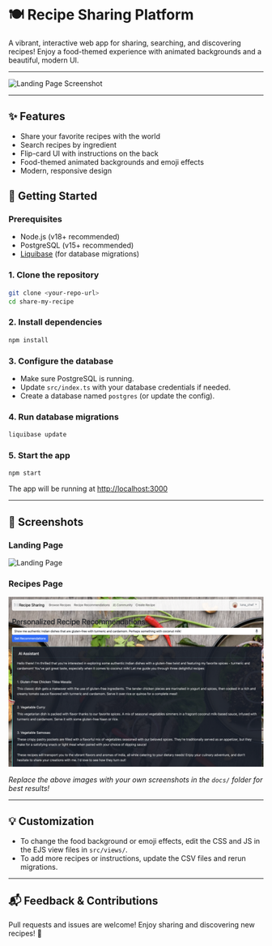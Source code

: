# 🍽️ Recipe Sharing Platform

A vibrant, interactive web app for sharing, searching, and discovering recipes! Enjoy a food-themed experience with animated backgrounds and a beautiful, modern UI.

---

![Landing Page Screenshot](docs/landing-page-screenshot.png)

---

## ✨ Features
- Share your favorite recipes with the world
- Search recipes by ingredient
- Flip-card UI with instructions on the back
- Food-themed animated backgrounds and emoji effects
- Modern, responsive design

## 🚀 Getting Started

### Prerequisites
- Node.js (v18+ recommended)
- PostgreSQL (v15+ recommended)
- [Liquibase](https://www.liquibase.org/) (for database migrations)

### 1. Clone the repository
```bash
git clone <your-repo-url>
cd share-my-recipe
```

### 2. Install dependencies
```bash
npm install
```

### 3. Configure the database
- Make sure PostgreSQL is running.
- Update `src/index.ts` with your database credentials if needed.
- Create a database named `postgres` (or update the config).

### 4. Run database migrations
```bash
liquibase update
```

### 5. Start the app
```bash
npm start
```

The app will be running at [http://localhost:3000](http://localhost:3000)

---

## 📸 Screenshots

### Landing Page
![Landing Page](docs/landing-page-screenshot.png)

### Recipes Page
![Recipes Page](docs/recipes-page-screenshot.png)

*Replace the above images with your own screenshots in the `docs/` folder for best results!*

---

## 💡 Customization
- To change the food background or emoji effects, edit the CSS and JS in the EJS view files in `src/views/`.
- To add more recipes or instructions, update the CSV files and rerun migrations.

---

## 📬 Feedback & Contributions
Pull requests and issues are welcome! Enjoy sharing and discovering new recipes! 🍲
